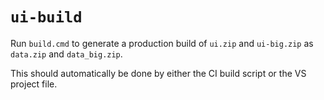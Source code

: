 # `ui-build`
Run `build.cmd` to generate a production build of `ui.zip` and `ui-big.zip` as `data.zip` and `data_big.zip`.

This should automatically be done by either the CI build script or the VS project file.
